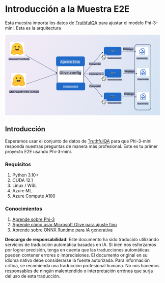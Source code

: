 # **Introducción a la Muestra E2E**

Esta muestra importa los datos de [TruthfulQA](https://github.com/sylinrl/TruthfulQA/blob/main/TruthfulQA.csv) para ajustar el modelo Phi-3-mini. Esta es la arquitectura

![arch](../../../../translated_images/arch.9993118a26f2f7367f8fbd75fa2c4ed75c503905d5662dc87818f7752be17716.es.png)

## **Introducción**

Esperamos usar el conjunto de datos de [TruthfulQA](https://github.com/sylinrl/TruthfulQA/blob/main/TruthfulQA.csv) para que Phi-3-mini responda nuestras preguntas de manera más profesional. Este es tu primer proyecto E2E usando Phi-3-mini.

### **Requisitos**

1. Python 3.10+
2. CUDA 12.1
3. Linux / WSL
4. Azure ML
5. Azure Compute A100

### **Conocimientos**

1. [Aprende sobre Phi-3](../01.Introduce/Phi3Family.md)
2. [Aprende cómo usar Microsoft Olive para ajuste fino](../04.Fine-tuning/FineTuning_MicrosoftOlive.md)
3. [Aprende sobre ONNX Runtime para IA generativa](https://github.com/microsoft/onnxruntime-genai)

**Descargo de responsabilidad**:
Este documento ha sido traducido utilizando servicios de traducción automática basados en IA. Si bien nos esforzamos por lograr precisión, tenga en cuenta que las traducciones automáticas pueden contener errores o imprecisiones. El documento original en su idioma nativo debe considerarse la fuente autorizada. Para información crítica, se recomienda una traducción profesional humana. No nos hacemos responsables de ningún malentendido o interpretación errónea que surja del uso de esta traducción.